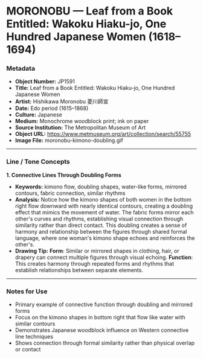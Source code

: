 # MORONOBU — Leaf from a Book Entitled: Wakoku Hiaku-jo, One Hundred Japanese Women (1618–1694)

### Metadata
- **Object Number:** JP1591  
- **Title:** Leaf from a Book Entitled: Wakoku Hiaku-jo, One Hundred Japanese Women  
- **Artist:** Hishikawa Moronobu 菱川師宣  
- **Date:** Edo period (1615–1868)  
- **Culture:** Japanese  
- **Medium:** Monochrome woodblock print; ink on paper  
- **Source Institution:** The Metropolitan Museum of Art  
- **Object URL:** https://www.metmuseum.org/art/collection/search/55755  
- **Image File:** moronobu-kimono-doubling.gif  

---

### Line / Tone Concepts

**1. Connective Lines Through Doubling Forms**  
- **Keywords:** kimono flow, doubling shapes, water-like forms, mirrored contours, fabric connection, similar rhythms  
- **Analysis:** Notice how the kimono shapes of both women in the bottom right flow downward with nearly identical contours, creating a doubling effect that mimics the movement of water. The fabric forms mirror each other's curves and rhythms, establishing visual connection through similarity rather than direct contact. This doubling creates a sense of harmony and relationship between the figures through shared formal language, where one woman's kimono shape echoes and reinforces the other's.  
- **Drawing Tip:** **Form**: Similar or mirrored shapes in clothing, hair, or drapery can connect multiple figures through visual echoing. **Function**: This creates harmony through repeated forms and rhythms that establish relationships between separate elements.  

---

### Notes for Use
- Primary example of connective function through doubling and mirrored forms
- Focus on the kimono shapes in bottom right that flow like water with similar contours
- Demonstrates Japanese woodblock influence on Western connective line techniques
- Shows connection through formal similarity rather than physical overlap or contact
